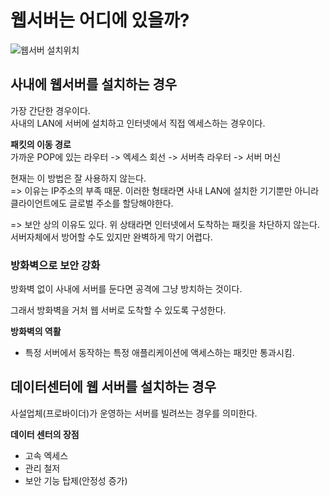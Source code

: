 # 웹서버는 어디에 있을까?

![웹서버 설치위치](asset/.PNG)

## 사내에 웹서버를 설치하는 경우
가장 간단한 경우이다.</br>
사내의 LAN에 서버에 설치하고 인터넷에서 직접 엑세스하는 경우이다.

**패킷의 이동 경로**</br>
가까운 POP에 있는 라우터 -> 엑세스 회선 -> 서버측 라우터 -> 서버 머신

현재는 이 방법은 잘 사용하지 않는다.</br>
=> 이유는 IP주소의 부족 때문. 이러한 형태라면 사내 LAN에 설치한 기기뿐만 아니라 클라이언트에도 글로벌 주소를 할당해야한다.

=> 보안 상의 이유도 있다. 위 상태라면 인터넷에서 도착하는 패킷을 차단하지 않는다. 서버자체에서 방어할 수도 있지만 완벽하게 막기 어렵다.

### 방화벽으로 보안 강화
방화벽 없이 사내에 서버를 둔다면 공격에 그냥 방치하는 것이다.

그래서 방화벽을 거처 웹 서버로 도착할 수 있도록 구성한다.

**방화벽의 역활**
- 특정 서버에서 동작하는 특정 애플리케이션에 액세스하는 패킷만 통과시킴.


## 데이터센터에 웹 서버를 설치하는 경우
사설업체(프로바이더)가 운영하는 서버를 빌려쓰는 경우를 의미한다.

**데이터 센터의 장점**
- 고속 엑세스
- 관리 철저
- 보안 기능 탑제(안정성 증가)



